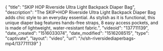{
    "title": "SKIP HOP Riverside Ultra Light Backpack Diaper Bag",
    "description": "The SKIP*HOP Riverside Ultra Light Backpack Diaper Bag adds chic style to an everyday essential. As stylish as it is functional, this unique diaper bag features hands-free straps, 8 easy access pockets, and is made of lightweight, water-resistant fabric.",
    "videoid": "137711139",
    "date_created": "1516033074",
    "date_modified": "1516208515",
    "type": "captivate",
    "layout": "video",
    "url": "\/v\/sh-riversidediaperbags-mp4\/137711139"
}